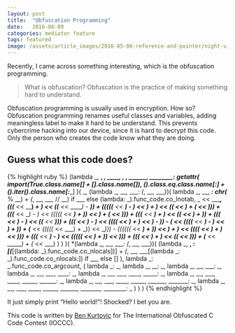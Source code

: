```yaml
---
layout: post
title:  "Obfuscation Programming"
date:   2016-06-09
categories: mediator feature
tags: featured
image: /assets/article_images/2016-05-06-reference-and-pointer/night-view.jpg
---
```


Recently, I came across something interesting, which is the obfuscation programming. 

> What is obfuscation? Obfuscation is the practice of making something hard to understand.

Obfuscation programming is usually used in encryption. How so? Obfuscation programming renames useful classes and variables, adding meaningless label to make it hard to be understand. This prevents cybercrime hacking into our device, since it is hard to decrypt this code. Only the person who creates the code know what they are doing. 

## Guess what this code does?

{% highlight ruby %}
(lambda _, __, ___, ____, _____, ______, _______, ________:
    getattr(
        __import__(True.__class__.__name__[_] + [].__class__.__name__[__]),
        ().__class__.__eq__.__class__.__name__[:__] +
        ().__iter__().__class__.__name__[_____:________]
    )(
        _, (lambda _, __, ___: _(_, __, ___))(
            lambda _, __, ___:
                chr(___ % __) + _(_, __, ___ // __) if ___ else
                (lambda: _).func_code.co_lnotab,
            _ << ________,
            (((_____ << ____) + _) << ((___ << _____) - ___)) + (((((___ << __)
            - _) << ___) + _) << ((_____ << ____) + (_ << _))) + (((_______ <<
            __) - _) << (((((_ << ___) + _)) << ___) + (_ << _))) + (((_______
            << ___) + _) << ((_ << ______) + _)) + (((_______ << ____) - _) <<
            ((_______ << ___))) + (((_ << ____) - _) << ((((___ << __) + _) <<
            __) - _)) - (_______ << ((((___ << __) - _) << __) + _)) + (_______
            << (((((_ << ___) + _)) << __))) - ((((((_ << ___) + _)) << __) +
            _) << ((((___ << __) + _) << _))) + (((_______ << __) - _) <<
            (((((_ << ___) + _)) << _))) + (((___ << ___) + _) << ((_____ <<
            _))) + (_____ << ______) + (_ << ___)
        )
    )
)(
    *(lambda _, __, ___: _(_, __, ___))(
        (lambda _, __, ___:
            [__(___[(lambda: _).func_code.co_nlocals])] +
            _(_, __, ___[(lambda _: _).func_code.co_nlocals:]) if ___ else []
        ),
        lambda _: _.func_code.co_argcount,
        (
            lambda _: _,
            lambda _, __: _,
            lambda _, __, ___: _,
            lambda _, __, ___, ____: _,
            lambda _, __, ___, ____, _____: _,
            lambda _, __, ___, ____, _____, ______: _,
            lambda _, __, ___, ____, _____, ______, _______: _,
            lambda _, __, ___, ____, _____, ______, _______, ________: _
        )
    )
)
{% endhighlight %}

It just simply print “Hello world!”!  Shocked? I bet you are. 

This code is written by [Ben Kurtovic](https://benkurtovic.com/) for The International Obfuscated C Code Contest (IOCCC). 
